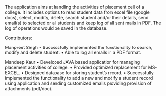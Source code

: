The application aims at handling the activities of placement cell of a college. It includes options to read student data from excel file (google docs), select, modify, delete, search student and/or their details, send email(s) to selected or all students and keep log of all sent mails in PDF. The log of operations would be saved in the database.

Contributors:

Manpreet Singh
• Successfully implemented the functionality to search, modify and delete student.
• Able to log all emails in a PDF format.

Mandeep Kaur
• Developed JAVA based application for managing placement activities of college.
• Provided optimized replacement for MS-EXCEL.
• Designed database for storing student’s record.
• Successfully implemented the functionality to add a new and modify a student record using application and sending customized emails providing provision of attachments (pdf/doc).